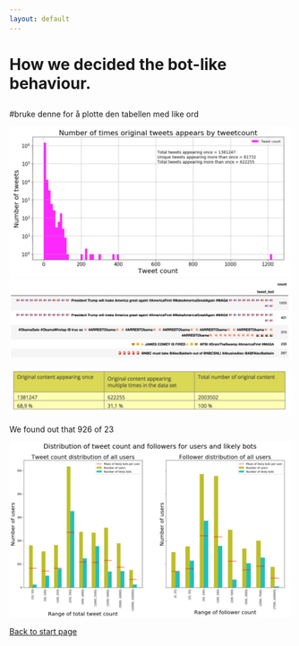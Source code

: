 ```yaml
---
layout: default
---
```


# How we decided the bot-like behaviour.

##

#bruke denne for å plotte den tabellen med like ord

![Cumulative distribution](/botsdeciding/originaltweetshist.png)
![Cumulative distribution](/botsdeciding/duplicatedtweetsexamples.png)

![Table of original content](/botsdeciding/originaltweetstable.png)

We found out that 926 of 23

![Table of original content](/botsdeciding/botsandusers.png)

[Back to start page](./)
